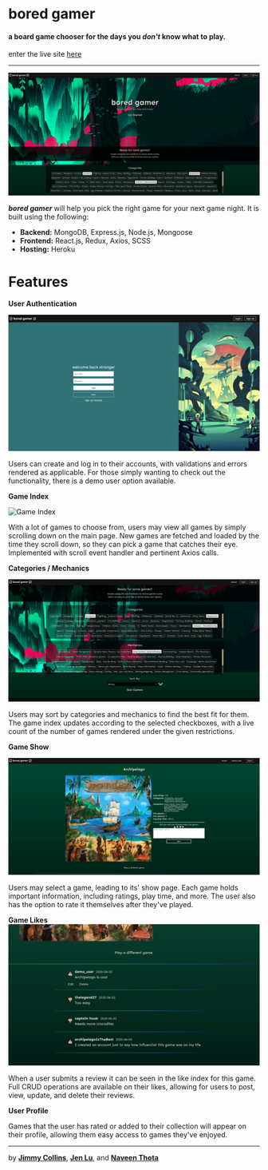 # bored gamer
#### a board game chooser for the days you _don't_ know what to play.  
enter the live site [here](http://bored-gamer.herokuapp.com/) 

---  

![Splash Page](https://github.com/slimjim49j/bored-gamer/blob/master/readme_images/1SPLASH_IMAGE.png) 

_**bored gamer**_ will help you pick the right game for your next game night. It is built using the following: 

* **Backend:** MongoDB, Express.js, Node.js, Mongoose
* **Frontend:** React.js, Redux, Axios, SCSS
* **Hosting:** Heroku  

# Features 
**User Authentication** 

![Session Image](https://github.com/slimjim49j/bored-gamer/blob/master/readme_images/2LOGIN_IMAGE.png) 

Users can create and log in to their accounts, with validations and errors rendered as applicable. For those 
simply wanting to check out the functionality, there is a demo user option available. 

**Game Index**

![Game Index](https://github.com/slimjim49j/bored-gamer/blob/master/readme_images/3GAME_INDEX.png) 

With a lot of games to choose from, users may view all games by simply scrolling down on the main page. New games are fetched and loaded
by the time they scroll down, so they can pick a game that catches their eye. Implemented with scroll event handler and pertinent Axios calls. 

**Categories / Mechanics** 

![Category/Mechanic](https://github.com/slimjim49j/bored-gamer/blob/master/readme_images/4CATEGORY_MECHANIC.png) 

Users may sort by categories and mechanics to find the best fit for them. The game index updates according to the selected checkboxes, 
with a live count of the number of games rendered under the given restrictions. 

**Game Show** 

![Game Show](https://github.com/slimjim49j/bored-gamer/blob/master/readme_images/5GAME_SHOW.png)

Users may select a game, leading to its' show page. Each game holds important information, including ratings, play time, and more. 
The user also has the option to rate it themselves after they've played. 

**Game Likes**
![Game Likes](https://github.com/slimjim49j/bored-gamer/blob/master/readme_images/6GAME_LIKES.png)

When a user submits a review it can be seen in the like index for this game. Full CRUD operations are available on their likes, allowing for users to post, view, update, and delete their reviews.


**User Profile** 


Games that the user has rated or added to their collection will appear on their profile, allowing them easy access to games they've enjoyed. 


--- 

by **[Jimmy Collins](https://github.com/slimjim49j)**, **[Jen Lu](https://github.com/jenlu33)**, and **[Naveen Thota](https://github.com/helloitsnaveen)**
